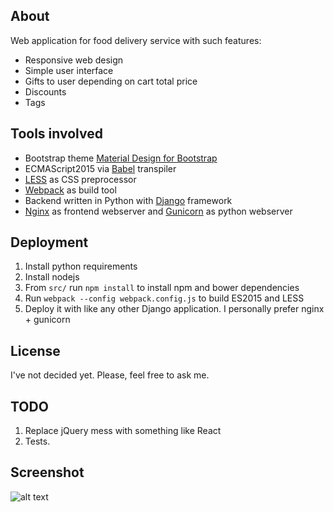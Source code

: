 ## About

Web application for food delivery service with such features:
+ Responsive web design
+ Simple user interface
+ Gifts to user depending on cart total price
+ Discounts
+ Tags

## Tools involved

+ Bootstrap theme [Material Design for Bootstrap](https://fezvrasta.github.io/bootstrap-material-design/)
+ ECMAScript2015 via [Babel](https://babeljs.io/) transpiler
+ [LESS](http://lesscss.org/) as CSS preprocessor
+ [Webpack](https://webpack.github.io/) as build tool
+ Backend written in Python with [Django](https://www.djangoproject.com/) framework
+ [Nginx](http://nginx.org/) as frontend webserver and [Gunicorn](http://gunicorn.org/) as python webserver

## Deployment

1. Install python requirements
2. Install nodejs
3. From `src/` run `npm install` to install npm and bower dependencies
4. Run `webpack --config webpack.config.js` to build ES2015 and LESS
5. Deploy it with like any other Django application. I personally prefer nginx + gunicorn


## License

I've not decided yet. Please, feel free to ask me.

## TODO

1. Replace jQuery mess with something like React
2. Tests.

## Screenshot

![alt text](http://i.imgur.com/LlDhKw5.png "Application screenshot")